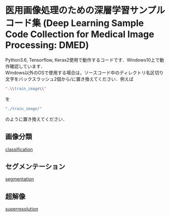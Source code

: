 ﻿# 医用画像処理のための深層学習サンプルコード集 (Deep Learning Sample Code Collection for Medical Image Processing: DMED)

Python3.6, Tensorflow, Keras2使用で動作するコードです．Windows10上で動作確認しています．  
Windows以外のOSで使用する場合は，ソースコード中のディレクトリ名区切り文字をバックスラッシュ2個から/に置き換えてください．例えば
```bash
".\\train_image\\"
```
を
```bash
"./train_image/"
```
のように置き換えてください．

## 画像分類

[classification](https://github.com/modafone/dmed/tree/master/classification)

## セグメンテーション

[segmentation](https://github.com/modafone/dmed/tree/master/segmentation)

## 超解像

[superresolution](https://github.com/modafone/dmed/tree/master/superresolution)
